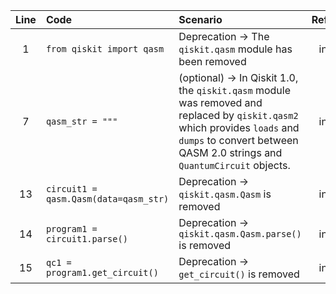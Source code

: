 | Line | Code | Scenario | Reference | Artifact | Refactoring |
| :--: | :--- | :------- | :-------: | :------- | :---------- |
| 1 | `from qiskit import qasm` | Deprecation -> The `qiskit.qasm` module has been removed | internal | qiskit.qasm | `from qiskit.qasm2 import loads` |
| 7 | `qasm_str = """` | (optional) -> In Qiskit 1.0, the `qiskit.qasm` module was removed and replaced by `qiskit.qasm2` which provides `loads` and `dumps` to convert between QASM 2.0 strings and `QuantumCircuit` objects. | internal | qasm_str | `from qiskit.qasm2 import loads` |
| 13 | `circuit1 = qasm.Qasm(data=qasm_str)` | Deprecation -> `qiskit.qasm.Qasm` is removed | internal | qiskit.qasm.Qasm | `circuit1 = loads(qasm_str)` |
| 14 | `program1 = circuit1.parse()` | Deprecation -> `qiskit.qasm.Qasm.parse()` is removed | internal | qiskit.qasm.Qasm.parse | |
| 15 | `qc1 = program1.get_circuit()` | Deprecation -> `get_circuit()` is removed | internal | get_circuit | |